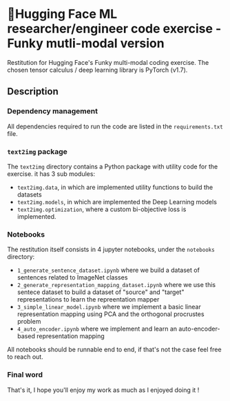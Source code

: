 # 🤗Hugging Face ML researcher/engineer code exercise - Funky mutli-modal version

Restitution for Hugging Face's Funky multi-modal coding exercise. The chosen tensor calculus / deep learning library is PyTorch (v1.7).

## Description

### Dependency management

All dependencies required to run the code are listed in the `requirements.txt` file.

### `text2img` package

The `text2img` directory contains a Python package with utility code for the exercise. it has 3 sub modules: 
- `text2img.data`, in which are implemented utility functions to build the datasets
- `text2img.models`, in which are implemented the Deep Learning models
- `text2img.optimization`, where a custom bi-objective loss is implemented.

### Notebooks

The restitution itself consists in 4 jupyter notebooks, under the `notebooks` directory:
- `1_generate_sentence_dataset.ipynb` where we build a dataset of sentences related to ImageNet classes
-  `2_generate_representation_mapping_dataset.ipynb` where we use this sentece dataset to build a dataset of "source" and "target" representations to learn the repreentation mapper
-  `3_simple_linear_model.ipynb` where we implement a basic linear representation mapping using PCA and the orthogonal procrustes problem
-  `4_auto_encoder.ipynb` where we implement and learn an auto-encoder-based representation mapping

All notebooks should be runnable end to end, if that's not the case feel free to reach out.

### Final word

That's it, I hope you'll enjoy my work as much as I enjoyed doing it !
